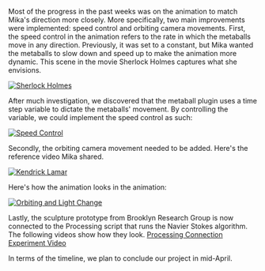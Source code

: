 Most of the progress in the past weeks was on the animation to match Mika's direction more closely. More specifically, two main improvements were implemented: speed control and orbiting camera movements. First, the speed control in the animation refers to the rate in which the metaballs move in any direction. Previously, it was set to a constant, but Mika wanted the metaballs to slow down and speed up to make the animation more dynamic. This scene in the movie Sherlock Holmes captures what she envisions.

[![Sherlock Holmes](https://img.youtube.com/vi/buE_jLEZrf4/0.jpg)](https://youtu.be/buE_jLEZrf4)

After much investigation, we discovered that the metaball plugin uses a time step variable to dictate the metaballs' movement. By controlling the variable, we could implement the speed control as such:

[![Speed Control](https://img.youtube.com/vi/_MlRVTGZ_u8/0.jpg)](https://youtu.be/_MlRVTGZ_u8)

Secondly, the orbiting camera movement needed to be added. Here's the reference video Mika shared.

[![Kendrick Lamar](https://img.youtube.com/vi/tvTRZJ-4EyI/0.jpg)](https://youtu.be/tvTRZJ-4EyI?t=117)

Here's how the animation looks in the animation:

[![Orbiting and Light Change](https://img.youtube.com/vi/prlg92TlBQI/0.jpg)](https://youtu.be/prlg92TlBQI)

Lastly, the sculpture prototype from Brooklyn Research Group is now connected to the Processing script that runs the Navier Stokes algorithm. The following videos show how they look. 
[Processing Connection](https://drive.google.com/file/d/1MFYCcbpGnGQwXbI77QlglwJ2L-gtl0JT/view)
[Experiment Video](https://vimeo.com/324490894)

In terms of the timeline, we plan to conclude our project in mid-April. 

